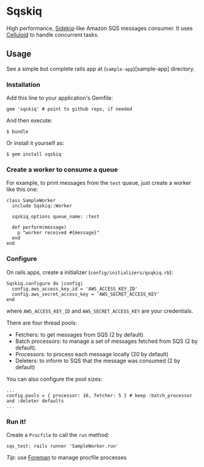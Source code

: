 # Sqskiq #

High performance, [Sidekiq](http://sidekiq.org)-like Amazon SQS messages consumer. It uses
[Celluloid](http://celluloid.io) to handle concurrent tasks.

## Usage

See a simple but complete rails app at (`sample-app`)[sample-app] directory.

### Installation

Add this line to your application's Gemfile:

    gem 'sqskiq' # point to github repo, if needed

And then execute:

    $ bundle

Or install it yourself as:

    $ gem install sqskiq

### Create a worker to consume a queue

For example, to print messages from the `test` queue, just create a worker like this one:

    class SampleWorker
      include Sqskiq::Worker

      sqskiq_options queue_name: :test

      def perform(message)
        p "worker received #{message}"
      end
    end

### Configure

On rails apps, create a initializer (`config/initializers/qsqkiq.rb`):

    Sqskiq.configure do |config|
      config.aws_access_key_id = 'AWS_ACCESS_KEY_ID'
      config.aws_secret_access_key = 'AWS_SECRET_ACCESS_KEY'
    end

where `AWS_ACCESS_KEY_ID` and `AWS_SECRET_ACCESS_KEY` are your credentials.

There are four thread pools:

* Fetchers: to get messages from SQS (2 by default)
* Batch processors: to manage a set of messages fetched from SQS (2 by default).
* Processors: to process each message locally (20 by default)
* Deleters: to inform to SQS that the message was consumed (2 by default)

You can also configure the pool sizes:

    ...
    config.pools = { processor: 10, fetcher: 5 } # keep :batch_processor and :deleter defaults
    ...


### Run it!

Create a `Procfile` to call the `run` method:

    sqs_test: rails runner 'SampleWorker.run'

*Tip:* use [Foreman](https://github.com/ddollar/foreman) to manage procfile processes
